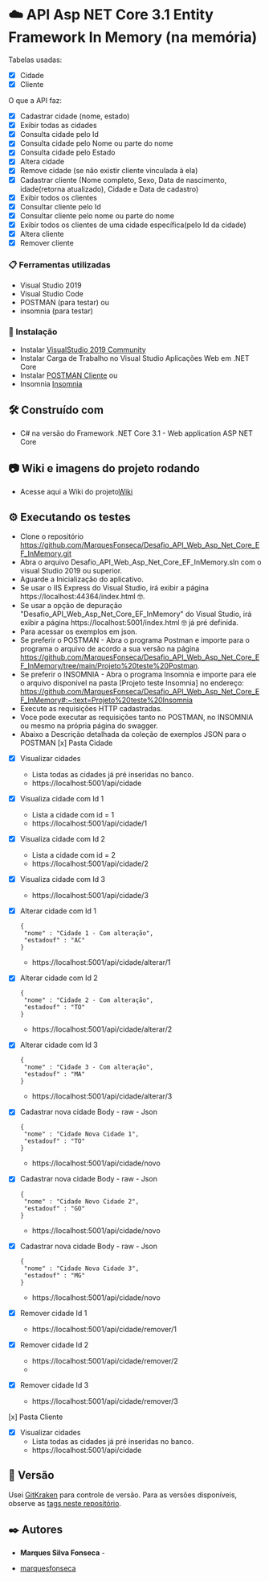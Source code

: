 # :cloud: API Asp NET Core 3.1 Entity Framework In Memory (na memória)

Tabelas usadas:
- [x] Cidade
- [x] Cliente 

O que a API faz:

- [x] Cadastrar cidade (nome, estado)
- [x] Exibir todas as cidades
- [x] Consulta cidade pelo Id
- [x] Consulta cidade pelo Nome ou parte do nome
- [x] Consulta cidade pelo Estado
- [x] Altera cidade
- [x] Remove cidade (se não existir cliente vinculada à ela)
- [x] Cadastrar cliente (Nome completo, Sexo, Data de nascimento, idade(retorna atualizado), Cidade e Data de cadastro)
- [x] Exibir todos os clientes
- [x] Consultar cliente pelo Id 
- [x] Consultar cliente pelo nome ou parte do nome
- [x] Exibir todos os clientes de uma cidade específica(pelo Id da cidade)
- [x] Altera cliente
- [x] Remover cliente

### 📋 Ferramentas utilizadas
 - Visual Studio 2019
 - Visual Studio Code
 - POSTMAN (para testar) ou
 - insomnia (para testar)

### 🔧 Instalação

- Instalar [VisualStudio 2019 Community](https://visualstudio.microsoft.com/pt-br/thank-you-downloading-visual-studio/?sku=Community&rel=16) 
- Instalar Carga de Trabalho no Visual Studio Aplicações Web em .NET Core
- Instalar [POSTMAN Cliente](https://www.postman.com/downloads/) ou 
- Insomnia [Insomnia](https://insomnia.rest/download)

## 🛠️ Construído com

 - C# na versão do Framework .NET Core 3.1 - Web application ASP NET Core

## 📷 Wiki e imagens do projeto rodando

- Acesse aqui a Wiki do projeto[Wiki](https://github.com/MarquesFonseca/Desafio_API_Web_Asp_Net_Core_EF_InMemory/wiki)
  
## ⚙️ Executando os testes

- Clone o repositório https://github.com/MarquesFonseca/Desafio_API_Web_Asp_Net_Core_EF_InMemory.git
- Abra o arquivo Desafio_API_Web_Asp_Net_Core_EF_InMemory.sln com o visual Studio 2019 ou superior.
- Aguarde a Inicialização do aplicativo. 
- Se usar o IIS Express do Visual Studio, irá exibir a página https://localhost:44364/index.html 🤓.
- Se usar a opção de depuração "Desafio_API_Web_Asp_Net_Core_EF_InMemory" do Visual Studio, irá exibir a página https://localhost:5001/index.html 🤓 já pré definida.
- Para acessar os exemplos em json. 
- Se preferir o POSTMAN - Abra o programa Postman e importe para o programa o arquivo de acordo a sua versão na página  https://github.com/MarquesFonseca/Desafio_API_Web_Asp_Net_Core_EF_InMemory/tree/main/Projeto%20teste%20Postman.
- Se preferir o INSOMNIA - Abra o programa Insomnia e importe para ele o arquivo disponível na pasta [Projeto teste Insomnia] no endereço: https://github.com/MarquesFonseca/Desafio_API_Web_Asp_Net_Core_EF_InMemory#:~:text=Projeto%20teste%20Insomnia 
- Execute as requisições HTTP cadastradas. 
- Voce pode executar as requisições tanto no POSTMAN, no INSOMNIA ou mesmo na própria página do swagger.
- Abaixo a Descrição detalhada da coleção de exemplos JSON para o POSTMAN
[x] Pasta Cidade
- [x] Visualizar cidades
   - Lista todas as cidades já pré inseridas no banco.
   - https://localhost:5001/api/cidade

- [x] Visualiza cidade com Id 1
   - Lista a cidade com id = 1
   - https://localhost:5001/api/cidade/1

- [x] Visualiza cidade com Id 2
   - Lista a cidade com id = 2
   - https://localhost:5001/api/cidade/2

- [x] Visualiza cidade com Id 3
   - https://localhost:5001/api/cidade/3

- [x] Alterar cidade com Id 1
   ```
   {
    "nome" : "Cidade 1 - Com alteração",
    "estadouf" : "AC"
   }
   ```
   - https://localhost:5001/api/cidade/alterar/1

- [x] Alterar cidade com Id 2
   ```
   {
    "nome" : "Cidade 2 - Com alteração",
    "estadouf" : "TO"
   }
   ```
   - https://localhost:5001/api/cidade/alterar/2

- [x] Alterar cidade com Id 3
   ```
   {
    "nome" : "Cidade 3 - Com alteração",
    "estadouf" : "MA"
   }
   ```
   - https://localhost:5001/api/cidade/alterar/3

- [x] Cadastrar nova cidade
   Body - raw - Json
    ```
    {
     "nome" : "Cidade Nova Cidade 1",
     "estadouf" : "TO"
    }
    ```
   - https://localhost:5001/api/cidade/novo

- [x] Cadastrar nova cidade
   Body - raw - Json
    ```
    {
     "nome" : "Cidade Novo Cidade 2",
     "estadouf" : "GO"
    }
    ```
   - https://localhost:5001/api/cidade/novo

- [x] Cadastrar nova cidade
   Body - raw - Json
    ```
    {
     "nome" : "Cidade Nova Cidade 3",
     "estadouf" : "MG"
    }
    ```
   - https://localhost:5001/api/cidade/novo
   
- [x] Remover cidade Id 1
   - https://localhost:5001/api/cidade/remover/1

- [x] Remover cidade Id 2
   - https://localhost:5001/api/cidade/remover/2
   - 
- [x] Remover cidade Id 3
   - https://localhost:5001/api/cidade/remover/3
   
   
[x] Pasta Cliente
- [x] Visualizar cidades
   - Lista todas as cidades já pré inseridas no banco.
   - https://localhost:5001/api/cidade

   
   

## 📌 Versão

Usei [GitKraken](https://www.gitkraken.com/git-client) para controle de versão. Para as versões disponíveis, observe as [tags neste repositório](https://github.com/MarquesFonseca/Desafio_API_Web_Asp_Net_Core_EF_InMemory/tags). 

## ✒️ Autores

* **Marques Silva Fonseca** - 
- [marquesfonseca](https://github.com/suarezrafael)


